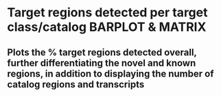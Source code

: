 # Target regions detected per target class/catalog BARPLOT & MATRIX

## Plots the % target regions detected overall, further differentiating the novel and known regions, in addition to displaying the number of catalog regions and transcripts
